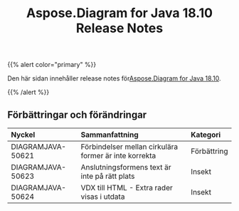 ﻿---
title: Aspose.Diagram for Java 18.10 Release Notes
type: docs
weight: 30
url: /sv/java/aspose-diagram-for-java-18-10-release-notes/
---
{{% alert color="primary" %}} 

 Den här sidan innehåller release notes för[Aspose.Diagram for Java 18.10](https://docs.aspose.com/diagram/java/aspose-diagram-for-java-18-10-release-notes/).

{{% /alert %}} 
## **Förbättringar och förändringar**

|**Nyckel**|**Sammanfattning**|**Kategori**|
|:- |:- |:- |
|DIAGRAMJAVA-50621|Förbindelser mellan cirkulära former är inte korrekta|Förbättring|
|DIAGRAMJAVA-50623|Anslutningsformens text är inte på rätt plats|Insekt|
|DIAGRAMJAVA-50624|VDX till HTML - Extra rader visas i utdata|Insekt|


